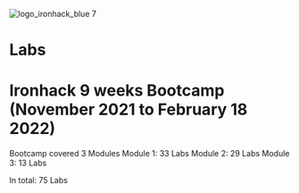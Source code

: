 ![logo_ironhack_blue 7](https://user-images.githubusercontent.com/23629340/40541063-a07a0a8a-601a-11e8-91b5-2f13e4e6b441.png)
# Labs 

# Ironhack 9 weeks Bootcamp (November 2021 to February 18 2022)

Bootcamp covered 3 Modules 
Module 1: 33 Labs
Module 2: 29 Labs
Module 3: 13 Labs

In total: 75 Labs 
